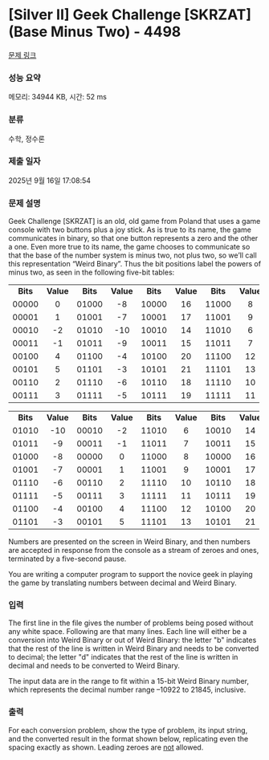 # [Silver II] Geek Challenge [SKRZAT] (Base Minus Two) - 4498 

[문제 링크](https://www.acmicpc.net/problem/4498) 

### 성능 요약

메모리: 34944 KB, 시간: 52 ms

### 분류

수학, 정수론

### 제출 일자

2025년 9월 16일 17:08:54

### 문제 설명

<p>Geek Challenge [SKRZAT] is an old, old game from Poland that uses a game console with two buttons plus a joy stick. As is true to its name, the game communicates in binary, so that one button represents a zero and the other a one. Even more true to its name, the game chooses to communicate so that the base of the number system is minus two, not plus two, so we’ll call this representation “Weird Binary”. Thus the bit positions label the powers of minus two, as seen in the following five-bit tables:</p>

<table class="table table-bordered" style="width:500px">
	<tbody>
		<tr>
			<td style="text-align: center;"><strong>Bits</strong></td>
			<td style="text-align: center;"><strong>Value</strong></td>
			<td style="text-align: center;"><strong>Bits</strong></td>
			<td style="text-align: center;"><strong>Value</strong></td>
			<td style="text-align: center;"><strong>Bits</strong></td>
			<td style="text-align: center;"><strong>Value</strong></td>
			<td style="text-align: center;"><strong>Bits</strong></td>
			<td style="text-align: center;"><strong>Value</strong></td>
		</tr>
		<tr>
			<td style="text-align: center;">00000</td>
			<td style="text-align: center;">0</td>
			<td style="text-align: center;">01000</td>
			<td style="text-align: center;">-8</td>
			<td style="text-align: center;">10000</td>
			<td style="text-align: center;">16</td>
			<td style="text-align: center;">11000</td>
			<td style="text-align: center;">8</td>
		</tr>
		<tr>
			<td style="text-align: center;">00001</td>
			<td style="text-align: center;">1</td>
			<td style="text-align: center;">01001</td>
			<td style="text-align: center;">-7</td>
			<td style="text-align: center;">10001</td>
			<td style="text-align: center;">17</td>
			<td style="text-align: center;">11001</td>
			<td style="text-align: center;">9</td>
		</tr>
		<tr>
			<td style="text-align: center;">00010</td>
			<td style="text-align: center;">-2</td>
			<td style="text-align: center;">01010</td>
			<td style="text-align: center;">-10</td>
			<td style="text-align: center;">10010</td>
			<td style="text-align: center;">14</td>
			<td style="text-align: center;">11010</td>
			<td style="text-align: center;">6</td>
		</tr>
		<tr>
			<td style="text-align: center;">00011</td>
			<td style="text-align: center;">-1</td>
			<td style="text-align: center;">01011</td>
			<td style="text-align: center;">-9</td>
			<td style="text-align: center;">10011</td>
			<td style="text-align: center;">15</td>
			<td style="text-align: center;">11011</td>
			<td style="text-align: center;">7</td>
		</tr>
		<tr>
			<td style="text-align: center;">00100</td>
			<td style="text-align: center;">4</td>
			<td style="text-align: center;">01100</td>
			<td style="text-align: center;">-4</td>
			<td style="text-align: center;">10100</td>
			<td style="text-align: center;">20</td>
			<td style="text-align: center;">11100</td>
			<td style="text-align: center;">12</td>
		</tr>
		<tr>
			<td style="text-align: center;">00101</td>
			<td style="text-align: center;">5</td>
			<td style="text-align: center;">01101</td>
			<td style="text-align: center;">-3</td>
			<td style="text-align: center;">10101</td>
			<td style="text-align: center;">21</td>
			<td style="text-align: center;">11101</td>
			<td style="text-align: center;">13</td>
		</tr>
		<tr>
			<td style="text-align: center;">00110</td>
			<td style="text-align: center;">2</td>
			<td style="text-align: center;">01110</td>
			<td style="text-align: center;">-6</td>
			<td style="text-align: center;">10110</td>
			<td style="text-align: center;">18</td>
			<td style="text-align: center;">11110</td>
			<td style="text-align: center;">10</td>
		</tr>
		<tr>
			<td style="text-align: center;">00111</td>
			<td style="text-align: center;">3</td>
			<td style="text-align: center;">01111</td>
			<td style="text-align: center;">-5</td>
			<td style="text-align: center;">10111</td>
			<td style="text-align: center;">19</td>
			<td style="text-align: center;">11111</td>
			<td style="text-align: center;">11</td>
		</tr>
	</tbody>
</table>

<p> </p>

<table class="table table-bordered" style="width:500px">
	<tbody>
		<tr>
			<td style="text-align: center;"><strong>Bits</strong></td>
			<td style="text-align: center;"><strong>Value</strong></td>
			<td style="text-align: center;"><strong>Bits</strong></td>
			<td style="text-align: center;"><strong>Value</strong></td>
			<td style="text-align: center;"><strong>Bits</strong></td>
			<td style="text-align: center;"><strong>Value</strong></td>
			<td style="text-align: center;"><strong>Bits</strong></td>
			<td style="text-align: center;"><strong>Value</strong></td>
		</tr>
		<tr>
			<td style="text-align: center;">01010</td>
			<td style="text-align: center;">-10</td>
			<td style="text-align: center;">00010</td>
			<td style="text-align: center;">-2</td>
			<td style="text-align: center;">11010</td>
			<td style="text-align: center;">6</td>
			<td style="text-align: center;">10010</td>
			<td style="text-align: center;">14</td>
		</tr>
		<tr>
			<td style="text-align: center;">01011</td>
			<td style="text-align: center;">-9</td>
			<td style="text-align: center;">00011</td>
			<td style="text-align: center;">-1</td>
			<td style="text-align: center;">11011</td>
			<td style="text-align: center;">7</td>
			<td style="text-align: center;">10011</td>
			<td style="text-align: center;">15</td>
		</tr>
		<tr>
			<td style="text-align: center;">01000</td>
			<td style="text-align: center;">-8</td>
			<td style="text-align: center;">00000</td>
			<td style="text-align: center;">0</td>
			<td style="text-align: center;">11000</td>
			<td style="text-align: center;">8</td>
			<td style="text-align: center;">10000</td>
			<td style="text-align: center;">16</td>
		</tr>
		<tr>
			<td style="text-align: center;">01001</td>
			<td style="text-align: center;">-7</td>
			<td style="text-align: center;">00001</td>
			<td style="text-align: center;">1</td>
			<td style="text-align: center;">11001</td>
			<td style="text-align: center;">9</td>
			<td style="text-align: center;">10001</td>
			<td style="text-align: center;">17</td>
		</tr>
		<tr>
			<td style="text-align: center;">01110</td>
			<td style="text-align: center;">-6</td>
			<td style="text-align: center;">00110</td>
			<td style="text-align: center;">2</td>
			<td style="text-align: center;">11110</td>
			<td style="text-align: center;">10</td>
			<td style="text-align: center;">10110</td>
			<td style="text-align: center;">18</td>
		</tr>
		<tr>
			<td style="text-align: center;">01111</td>
			<td style="text-align: center;">-5</td>
			<td style="text-align: center;">00111</td>
			<td style="text-align: center;">3</td>
			<td style="text-align: center;">11111</td>
			<td style="text-align: center;">11</td>
			<td style="text-align: center;">10111</td>
			<td style="text-align: center;">19</td>
		</tr>
		<tr>
			<td style="text-align: center;">01100</td>
			<td style="text-align: center;">-4</td>
			<td style="text-align: center;">00100</td>
			<td style="text-align: center;">4</td>
			<td style="text-align: center;">11100</td>
			<td style="text-align: center;">12</td>
			<td style="text-align: center;">10100</td>
			<td style="text-align: center;">20</td>
		</tr>
		<tr>
			<td style="text-align: center;">01101</td>
			<td style="text-align: center;">-3</td>
			<td style="text-align: center;">00101</td>
			<td style="text-align: center;">5</td>
			<td style="text-align: center;">11101</td>
			<td style="text-align: center;">13</td>
			<td style="text-align: center;">10101</td>
			<td style="text-align: center;">21</td>
		</tr>
	</tbody>
</table>

<p>Numbers are presented on the screen in Weird Binary, and then numbers are accepted in response from the console as a stream of zeroes and ones, terminated by a five-second pause.</p>

<p>You are writing a computer program to support the novice geek in playing the game by translating numbers between decimal and Weird Binary.</p>

### 입력 

 <p>The first line in the file gives the number of problems being posed without any white space. Following are that many lines. Each line will either be a conversion into Weird Binary or out of Weird Binary: the letter "b" indicates that the rest of the line is written in Weird Binary and needs to be converted to decimal; the letter "d" indicates that the rest of the line is written in decimal and needs to be converted to Weird Binary.</p>

<p>The input data are in the range to fit within a 15-bit Weird Binary number, which represents the decimal number range –10922 to 21845, inclusive.</p>

### 출력 

 <p>For each conversion problem, show the type of problem, its input string, and the converted result in the format shown below, replicating even the spacing exactly as shown. Leading zeroes are <u>not</u> allowed.</p>

